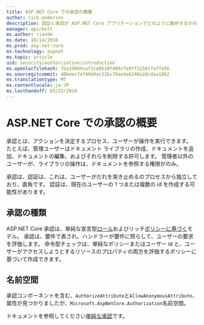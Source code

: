 ```yaml
---
title: ASP.NET Core での承認の概要
author: rick-anderson
description: 認証と承認が ASP.NET Core アプリケーションでどのように動作するかの基本について説明します。
manager: wpickett
ms.author: riande
ms.date: 10/14/2016
ms.prod: asp.net-core
ms.technology: aspnet
ms.topic: article
uid: security/authorization/introduction
ms.openlocfilehash: 7ba1966dcaf1ce0510f489cfe0ff11501faffa56
ms.sourcegitcommit: 48beecfe749ddac52bc79aa3eb246a2dcdaa1862
ms.translationtype: MT
ms.contentlocale: ja-JP
ms.lasthandoff: 03/22/2018
---
```

# <a name="introduction-to-authorization-in-aspnet-core"></a>ASP.NET Core での承認の概要

<a name="security-authorization-introduction"></a>

承認とは、アクションを決定するプロセス、ユーザーが操作を実行できます。 たとえば、管理ユーザーはドキュメント ライブラリの作成、ドキュメントを追加、ドキュメントの編集、およびそれらを削除する許可します。 管理者以外のユーザーが、ライブラリの操作は、ドキュメントを参照する権限がのみ。

承認は、認証は、これは、ユーザーがだれを突き止めるのプロセスから独立しており、直角です。 認証は、現在のユーザーの 1 つまたは複数の id を作成する可能性があります。

## <a name="authorization-types"></a>承認の種類

ASP.NET Core 承認は、単純な宣言型[ロール](xref:security/authorization/roles)およびリッチ[ポリシーに基づく](xref:security/authorization/policies)モデル。 承認は、要件で表され、ハンドラーが要件に照らして、ユーザーの要求を評価します。 命令型チェックは、単純なポリシーまたはユーザー id と、ユーザーがアクセスしようとするリソースのプロパティの両方を評価するポリシーに基づいて作成できます。

## <a name="namespaces"></a>名前空間

承認コンポーネントを含む、`AuthorizeAttribute`と`AllowAnonymousAttribute`、属性が見つかりましたが、`Microsoft.AspNetCore.Authorization`名前空間。

ドキュメントを参照してください[単純な承認](xref:security/authorization/simple)です。
